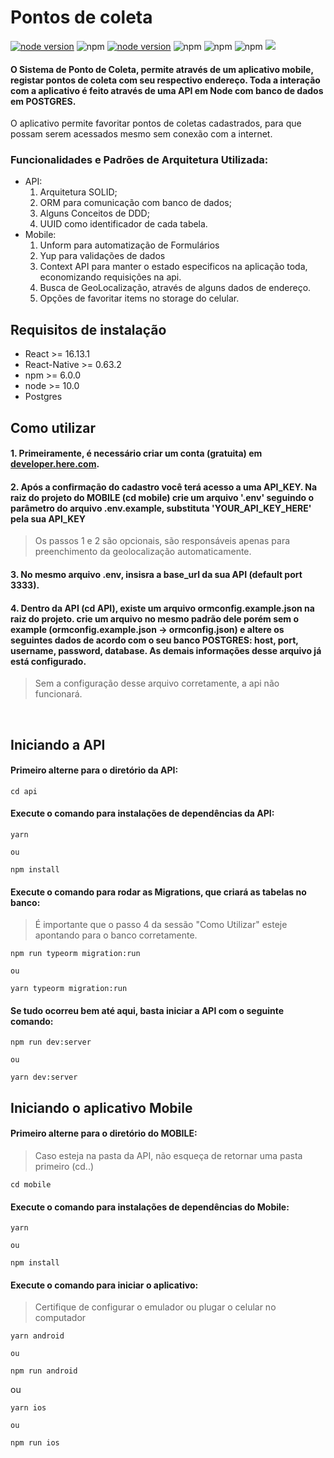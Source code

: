 # Pontos de coleta

[![node version](https://img.shields.io/node/v/react)](https://img.shields.io/node/v/react)
![npm](https://img.shields.io/npm/v/react-native?label=react-native)
[![node version](https://img.shields.io/node/v/react-native)](https://img.shields.io/node/v/react-native)
![npm](https://img.shields.io/npm/v/react-navigation?label=react-native-navigation)
![npm](https://img.shields.io/npm/v/react?label=react)
![npm](https://img.shields.io/npm/v/pg?label=Postgres)
<img src="https://img.shields.io/github/languages/top/tsunodajapa/api_node_com_watson">

#### O Sistema de Ponto de Coleta, permite através de um aplicativo mobile, registar pontos de coleta com seu respectivo endereço. Toda a interação com a aplicativo é feito através de uma API em Node com banco de dados em POSTGRES.
O aplicativo permite favoritar pontos de coletas cadastrados, para que possam serem acessados mesmo sem conexão com a internet.

### Funcionalidades e Padrões de Arquitetura Utilizada:

 - API:
    1. Arquitetura SOLID;
    2. ORM para comunicação com banco de dados;
    3. Alguns Conceitos de DDD;
    4. UUID como identificador de cada tabela.
- Mobile:
    1. Unform para automatização de Formulários
    2. Yup para validações de dados
    3. Context API para manter o estado especificos na aplicação toda, economizando requisições na api.
    4. Busca de GeoLocalização, através de alguns dados de endereço.
    5. Opções de favoritar items no storage do celular.

## Requisitos de instalação

- React >= 16.13.1
- React-Native >= 0.63.2
- npm >= 6.0.0
- node >= 10.0
- Postgres


## Como utilizar

#### 1. Primeiramente, é necessário criar um conta (gratuita) em <a href="https://developer.here.com/i" > developer.here.com</a>.

#### 2. Após a confirmação do cadastro você terá acesso a uma <b>API_KEY</b>. Na raiz do projeto do MOBILE (cd mobile) crie um arquivo '.env' seguindo o parâmetro do arquivo .env.example, substituta 'YOUR_API_KEY_HERE' pela sua <b>API_KEY</b> 

> Os passos 1 e 2 são opcionais, são responsáveis apenas para preenchimento da geolocalização automaticamente. 

#### 3. No mesmo arquivo .env, insisra a base_url da sua API (default port 3333).

#### 4. Dentro da API (cd API), existe um arquivo <b>ormconfig.example.json</b> na raiz do projeto. crie um arquivo no mesmo padrão dele porém sem o example (ormconfig.example.json -> ormconfig.json) e altere os seguintes dados de acordo com o seu banco POSTGRES: host, port, username, password, database. As demais informações desse arquivo já está configurado.

> Sem a configuração desse arquivo corretamente, a api não funcionará.

<br>

## Iniciando a API

#### Primeiro alterne para o diretório da API:
```
cd api
```

#### Execute o comando para instalações de dependências da API:

```
yarn

ou

npm install
```

#### Execute o comando para rodar as Migrations, que criará as tabelas no banco:
> É importante que o passo 4 da sessão "Como Utilizar" esteje apontando para o banco corretamente.

```
npm run typeorm migration:run

ou

yarn typeorm migration:run
```

#### Se tudo ocorreu bem até aqui, basta iniciar a API com o seguinte comando:

```
npm run dev:server

ou

yarn dev:server
```

## Iniciando o aplicativo Mobile

#### Primeiro alterne para o diretório do MOBILE:
> Caso esteja na pasta da API, não esqueça de retornar uma pasta primeiro (cd..)

```
cd mobile
```

#### Execute o comando para instalações de dependências do Mobile:

```
yarn

ou

npm install
```

#### Execute o comando para iniciar o aplicativo:
> Certifique de configurar o emulador ou plugar o celular no computador

```
yarn android

ou

npm run android
```

ou

```
yarn ios

ou

npm run ios
```